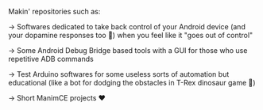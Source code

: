 Makin' repositories such as:

-> Softwares dedicated to take back control of your Android device (and your dopamine responses too 🤣) when you feel like it "goes out of control"

-> Some Android Debug Bridge based tools with a GUI for those who use repetitive ADB commands

-> Test Arduino softwares for some useless sorts of automation but educational (like a bot for dodging the obstacles in T-Rex dinosaur game 🤣)

-> Short ManimCE projects ❤️

<!---
rmigz02/rmigz02 is a ✨ special ✨ repository because its `README.md` (this file) appears on your GitHub profile.
You can click the Preview link to take a look at your changes.
--->
